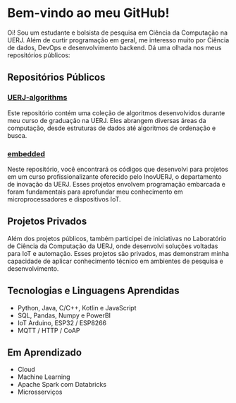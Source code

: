# Bem-vindo ao meu GitHub!

Oi! Sou um estudante e bolsista de pesquisa em Ciência da Computação na UERJ. Além de curtir programação em geral, me interesso muito por Ciência de dados, DevOps e desenvolvimento backend. Dá uma olhada nos meus repositórios públicos:


## Repositórios Públicos

### [UERJ-algorithms](https://github.com/Lucasfmina/UERJ-algorithms)
Este repositório contém uma coleção de algoritmos desenvolvidos durante meu curso de graduação na UERJ. Eles abrangem diversas áreas da computação, desde estruturas de dados até algoritmos de ordenação e busca.

### [embedded](https://github.com/Lucasfmina/embedded)
Neste repositório, você encontrará os códigos que desenvolvi para projetos em um curso profissionalizante oferecido pelo InovUERJ, o departamento de inovação da UERJ. Esses projetos envolvem programação embarcada e foram fundamentais para aprofundar meu conhecimento em microprocessadores e dispositivos IoT.

## Projetos Privados

Além dos projetos públicos, também participei de iniciativas no Laboratório de Ciência da Computação da UERJ, onde desenvolvi soluções voltadas para IoT e automação. Esses projetos são privados, mas demonstram minha capacidade de aplicar conhecimento técnico em ambientes de pesquisa e desenvolvimento.

## Tecnologias e Linguagens Aprendidas

- Python, Java, C/C++, Kotlin e JavaScript
- SQL, Pandas, Numpy e PowerBI
- IoT Arduino, ESP32 / ESP8266
- MQTT / HTTP / CoAP

## Em Aprendizado

- Cloud
- Machine Learning
- Apache Spark com Databricks
- Microsserviços
